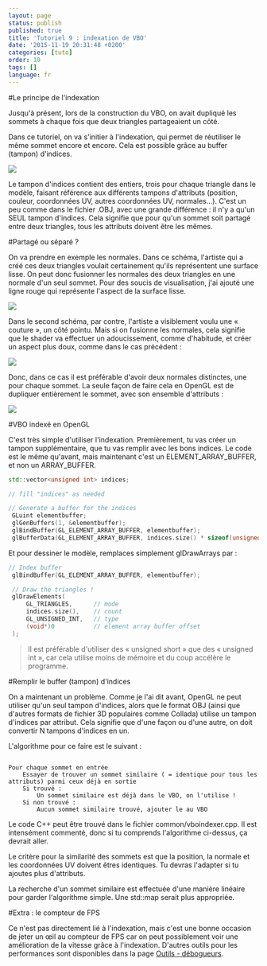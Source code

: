 ```yaml
---
layout: page
status: publish
published: true
title: 'Tutoriel 9 : indexation de VBO'
date: '2015-11-19 20:31:48 +0200'
categories: [tuto]
order: 10
tags: []
language: fr
---
```


#Le principe de l'indexation

Jusqu'à présent, lors de la construction du VBO, on avait dupliqué les sommets à chaque fois que deux triangles partageaient un côté.

Dans ce tutoriel, on va s'initier à l'indexation, qui permet de réutiliser le même sommet encore et encore. Cela est possible grâce au buffer (tampon) d'indices.

![]({{site.baseurl}}/assets/images/tuto-9-vbo-indexing/indexing1.png)

Le tampon d'indices contient des entiers, trois pour chaque triangle dans le modèle, faisant référence aux différents tampons d'attributs (position, couleur, coordonnées UV, autres coordonnées UV, normales…). C'est un peu comme dans le fichier .OBJ, avec une grande différence : il n'y a qu'un SEUL tampon d'indices. Cela signifie que pour qu'un sommet soit partagé entre deux triangles, tous les attributs doivent être les mêmes.

#Partagé ou séparé ?

On va prendre en exemple les normales. Dans ce schéma, l'artiste qui a créé ces deux triangles voulait certainement qu'ils représentent une surface lisse. On peut donc fusionner les normales des deux triangles en une normale d'un seul sommet. Pour des soucis de visualisation, j'ai ajouté une ligne rouge qui représente l'aspect de la surface lisse.

![]({{site.baseurl}}/assets/images/tuto-9-vbo-indexing/goodsmooth.png)

Dans le second schéma, par contre, l'artiste a visiblement voulu une « couture », un côté pointu. Mais si on fusionne les normales, cela signifie que le shader va effectuer un adoucissement, comme d'habitude, et créer un aspect plus doux, comme dans le cas précédent :

![]({{site.baseurl}}/assets/images/tuto-9-vbo-indexing/badmooth.png)

Donc, dans ce cas il est préférable d'avoir deux normales distinctes, une pour chaque sommet. La seule façon de faire cela en OpenGL est de dupliquer entièrement le sommet, avec son ensemble d'attributs :

![]({{site.baseurl}}/assets/images/tuto-9-vbo-indexing/spiky.png)

#VBO indexé en OpenGL

C'est très simple d'utiliser l'indexation. Premièrement, tu vas créer un tampon supplémentaire, que tu vas remplir avec les bons indices. Le code est le même qu'avant, mais maintenant c'est un ELEMENT_ARRAY_BUFFER, et non un ARRAY_BUFFER.

``` cpp
std::vector<unsigned int> indices;

// fill "indices" as needed

// Generate a buffer for the indices
 GLuint elementbuffer;
 glGenBuffers(1, &elementbuffer);
 glBindBuffer(GL_ELEMENT_ARRAY_BUFFER, elementbuffer);
 glBufferData(GL_ELEMENT_ARRAY_BUFFER, indices.size() * sizeof(unsigned int), &indices[0], GL_STATIC_DRAW);
```

Et pour dessiner le modèle, remplaces simplement glDrawArrays par :

``` cpp
// Index buffer
 glBindBuffer(GL_ELEMENT_ARRAY_BUFFER, elementbuffer);

 // Draw the triangles !
 glDrawElements(
     GL_TRIANGLES,      // mode
     indices.size(),    // count
     GL_UNSIGNED_INT,   // type
     (void*)0           // element array buffer offset
 );
```

>Il est préférable d'utiliser des « unsigned short » que des « unsigned int », car cela utilise moins de mémoire et du coup accélère le programme.

#Remplir le buffer (tampon) d'indices

On a maintenant un problème. Comme je l'ai dit avant, OpenGL ne peut utiliser qu'un seul tampon d'indices, alors que le format OBJ (ainsi que d'autres formats de fichier 3D populaires comme Collada) utilise un tampon d'indices par attribut. Cela signifie que d'une façon ou d'une autre, on doit convertir N tampons d'indices en un.

L'algorithme pour ce faire est le suivant :

```

Pour chaque sommet en entrée
    Essayer de trouver un sommet similaire ( = identique pour tous les attributs) parmi ceux déjà en sortie
    Si trouvé : 
        Un sommet similaire est déjà dans le VBO, on l'utilise !
    Si non trouvé : 
        Aucun sommet similaire trouvé, ajouter le au VBO
```

Le code C++ peut être trouvé dans le fichier common/vboindexer.cpp. Il est intensément commenté, donc si tu comprends l'algorithme ci-dessus, ça devrait aller.

Le critère pour la similarité des sommets est que la position, la normale et les coordonnées UV doivent êtres identiques. Tu devras l'adapter si tu ajoutes plus d'attributs.

La recherche d'un sommet similaire est effectuée d'une manière linéaire pour garder l'algorithme simple. Une std::map serait plus appropriée.

#Extra : le compteur de FPS

Ce n'est pas directement lié à l'indexation, mais c'est une bonne occasion de jeter un œil au compteur de FPS car on peut possiblement voir une amélioration de la vitesse grâce à l'indexation. D'autres outils pour les performances sont disponibles dans la page [Outils - débogueurs]({{site.baseurl}}/miscellaneous/useful-tools-links/#debugging-tools).
